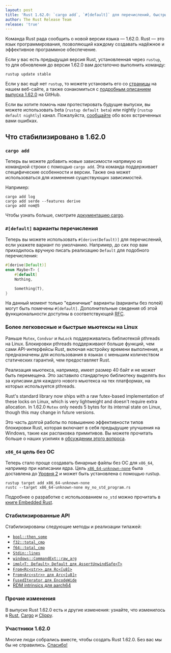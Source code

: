 ```yaml
---
layout: post
title: 'Rust 1.62.0: `cargo add`, `#[default]` для перечислений, быстрые мьютексы на Linux и поддержка baremetal x86_64 платформы'
author: The Rust Release Team
release: 'true'
---
```


Команда Rust рада сообщить о новой версии языка — 1.62.0. Rust — это язык программирования, позволяющий каждому создавать надёжное и эффективное программное обеспечение.

Если у вас есть предыдущая версия Rust, установленная через `rustup`, то для обновления до версии 1.62.0 вам достаточно выполнить команду:

```console
rustup update stable
```

Если у вас ещё нет `rustup`, то можете установить его со [страницы](https://www.rust-lang.org/install.html) на нашем веб-сайте, а также ознакомиться с [подробным описанием выпуска 1.62.0](https://github.com/rust-lang/rust/blob/master/RELEASES.md#version-1620-2022-06-30) на GitHub.

Если вы хотите помочь нам протестировать будущие выпуски, вы можете использовать beta (`rustup default beta`) или nightly (`rustup default nightly`) канал. Пожалуйста, [сообщайте](https://github.com/rust-lang/rust/issues/new/choose) обо всех встреченных вами ошибках.

## Что стабилизировано в 1.62.0

### `cargo add`

Теперь вы можете добавить новые зависимости напрямую из командной строки с помощью `cargo add`. Эта команда поддерживает специфические особенности и версии. Также она может использоваться для изменения существующих зависимостей.

Например:

```text
cargo add log
cargo add serde --features derive
cargo add nom@5
```

Чтобы узнать больше, смотрите [документацию cargo](https://doc.rust-lang.org/nightly/cargo/commands/cargo-add.html).

### `#[default]` варианты перечисления

Теперь вы можете использовать `#[derive(Default)]` для перечислений, если укажете вариант по умолчанию. Например, до сих пор вам приходилось вручную писать реализацию `Default` для подобного перечисления:

```rust
#[derive(Default)]
enum Maybe<T> {
    #[default]
    Nothing,

    Something(T),
}
```

На данный момент только "единичные" варианты (варианты без полей) могут быть помечены `#[default]`. Дополнительные сведения об этой функциональности доступны в соответствующей [RFC](https://rust-lang.github.io/rfcs/3107-derive-default-enum.html).

### Более легковесные и быстрые мьютексы на Linux

Раньше `Mutex`, `Condvar` и `RwLock` поддерживались библиотекой pthreads на Linux. Блокировки pthreads поддерживают больше функций, чем сами API-интерфейсы Rust, включая настройку времени выполнения, и предназначены для использования в языках с меньшим количеством статических гарантий, чем предоставляет Rust.

Реализация мьютекса, например, имеет размер 40 байт и не может быть перемещена. Это заставило стандартную библиотеку выделять `Box` за кулисами для каждого нового мьютекса на тех платформах, на которых используется pthreads.

Rust's standard library now ships with a raw futex-based implementation of these locks on Linux, which is very lightweight and doesn't require extra allocation. In 1.62.0 `Mutex` only needs 5 bytes for its internal state on Linux, though this may change in future versions.

Это часть долгой работы по повышению эффективности типов блокировки Rust, которая включает в себя предыдущие улучшения на Windows, такие как распаковка примитивов. Вы можете прочитать больше о наших усилиях в [обсуждении этого вопроса](https://github.com/rust-lang/rust/issues/93740).

### `x86_64` цель без ОС

Теперь стало проще создавать бинарные файлы без ОС для `x86_64`, например при написании ядра. Цель [`x86_64-unknown-none`](https://doc.rust-lang.org/beta/rustc/platform-support/x86_64-unknown-none.html) была доставлена до [Уровня 2](https://doc.rust-lang.org/rustc/platform-support.html#tier-2) и может быть установлена с помощью rustup.

```console
rustup target add x86_64-unknown-none
rustc --target x86_64-unknown-none my_no_std_program.rs
```

Подробнее о разработке с использованием `no_std` можно прочитать в [книге Embedded Rust](https://docs.rust-embedded.org/book/intro/no-std.html).

### Стабилизированные API

Стабилизированы следующие методы и реализации типажей:

- [`bool::then_some`](https://doc.rust-lang.org/stable/std/primitive.bool.html#method.then_some)
- [`f32::total_cmp`](https://doc.rust-lang.org/stable/std/primitive.f32.html#method.total_cmp)
- [`f64::total_cmp`](https://doc.rust-lang.org/stable/std/primitive.f64.html#method.total_cmp)
- [`Stdin::lines`](https://doc.rust-lang.org/stable/std/io/struct.Stdin.html#method.lines)
- [`windows::CommandExt::raw_arg`](https://doc.rust-lang.org/stable/std/os/windows/process/trait.CommandExt.html#tymethod.raw_arg)
- [`impl<T: Default> Default для AssertUnwindSafe<T>`](https://doc.rust-lang.org/stable/std/panic/struct.AssertUnwindSafe.html#impl-Default)
- [`From<Rc<str>> для Rc<[u8]>`](https://doc.rust-lang.org/stable/std/rc/struct.Rc.html#impl-From%3CRc%3Cstr%3E%3E)
- [`From<Arc<str>> для Arc<[u8]>`](https://doc.rust-lang.org/stable/std/sync/struct.Arc.html#impl-From%3CArc%3Cstr%3E%3E)
- [`FusedIterator для EncodeWide`](https://doc.rust-lang.org/stable/std/os/windows/ffi/struct.EncodeWide.html#impl-FusedIterator)
- [RDM intrinsics для aarch64](https://github.com/rust-lang/stdarch/pull/1285)

### Прочие изменения

В выпуске Rust 1.62.0 есть и другие изменения: узнайте, что изменилось в [Rust](https://github.com/rust-lang/rust/blob/stable/RELEASES.md#version-1620-2022-06-30), [Cargo](https://github.com/rust-lang/cargo/blob/master/CHANGELOG.md#cargo-162-2022-06-30) и [Clippy](https://github.com/rust-lang/rust-clippy/blob/master/CHANGELOG.md#rust-162).

### Участники 1.62.0

Многие люди собрались вместе, чтобы создать Rust 1.62.0. Без вас мы бы не справились. [Спасибо!](https://thanks.rust-lang.org/rust/1.62.0/)
